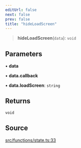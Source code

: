 ```yaml
---
editUrl: false
next: false
prev: false
title: "hideLoadScreen"
---
```


> **hideLoadScreen**(`data`): `void`

## Parameters

• **data**

• **data.callback**

• **data.loadScreen**: `string`

## Returns

`void`

## Source

[src/functions/state.ts:33](https://github.com/relishinc/dill-pixel/blob/543438455c9a47928084300159416186c2aa1095/src/functions/state.ts#L33)
